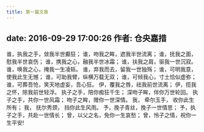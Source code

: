```yaml
---
title: 第一篇文章
---
```

date: 2016-09-29 17:00:26
作者: 仓央嘉措
---		
谁，执我之手，敛我半世癫狂；
谁，吻我之眸，遮我半世流离；
谁，抚我之面，慰我半世哀伤；
谁，携我之心，融我半世冰霜；
谁，扶我之肩，驱我一世沉寂。
谁，唤我之心，掩我一生凌轹。
谁，弃我而去，留我一世独殇；
谁，可明我意，使我此生无憾；
谁，可助我臂，纵横万载无双；
谁，可倾我心，寸土恰似虚弥；
谁，可葬吾怆，笑天地虚妄，吾心狂。
伊，覆我之唇，祛我前世流离；
伊，揽我之怀，除我前世轻浮。
执子之手，陪你痴狂千生；
深吻子眸，伴你万世轮回。
执子之手，共你一世风霜；
吻子之眸，赠你一世深情。
我， 牵尔玉手， 收你此生所有；
我， 抚尔秀颈， 挡你此生风雨。
予，挽子青丝，挽子一世情思；
予，执子之手，共赴一世情长；
曾，以父之名，免你一生哀愁；
曾，怜子之情，祝你一生平安!